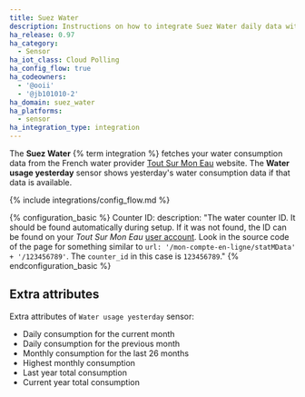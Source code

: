 ```yaml
---
title: Suez Water
description: Instructions on how to integrate Suez Water daily data within Home Assistant.
ha_release: 0.97
ha_category:
  - Sensor
ha_iot_class: Cloud Polling
ha_config_flow: true
ha_codeowners:
  - '@ooii'
  - '@jb101010-2'
ha_domain: suez_water
ha_platforms:
  - sensor
ha_integration_type: integration
---
```


The **Suez Water** {% term integration %} fetches your water consumption data from the French water provider [Tout Sur Mon Eau](https://www.toutsurmoneau.fr) website.
The **Water usage yesterday** sensor shows yesterday's water consumption data if that data is available.

{% include integrations/config_flow.md %}

{% configuration_basic %}
Counter ID:
  description: "The water counter ID. It should be found automatically during setup. If it was not found, the ID can be found on your _Tout Sur Mon Eau_ [user account](https://www.toutsurmoneau.fr/mon-compte-en-ligne/historique-de-consommation-tr). Look in the source code of the page for something similar to `url: '/mon-compte-en-ligne/statMData' + '/123456789'`. The `counter_id` in this case is `123456789`."
{% endconfiguration_basic %}

## Extra attributes

Extra attributes of `Water usage yesterday` sensor:

- Daily consumption for the current month
- Daily consumption for the previous month
- Monthly consumption for the last 26 months
- Highest monthly consumption
- Last year total consumption
- Current year total consumption
